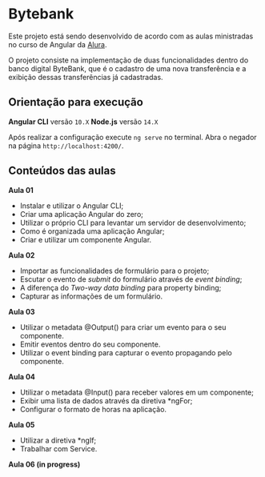


# Bytebank

Este projeto está sendo desenvolvido de acordo com as aulas ministradas no curso de Angular da [Alura](https://twitter.com/AluraOnline).

O projeto consiste na implementação de duas funcionalidades dentro do banco digital ByteBank, que é o cadastro de uma nova transferência e a exibição dessas transferências já cadastradas.
  

## Orientação para execução

**Angular CLI** versão `10.X`
**Node.js** versão `14.X`

Após realizar a configuração execute `ng serve` no terminal. 
Abra o negador na página `http://localhost:4200/`.
   
## Conteúdos das aulas

**Aula 01**

-   Instalar e utilizar o Angular CLI;
-   Criar uma aplicação Angular do zero;
-   Utilizar o próprio CLI para levantar um servidor de desenvolvimento;
-   Como é organizada uma aplicação Angular;
-   Criar e utilizar um componente Angular.


**Aula 02**

-   Importar as funcionalidades de formulário para o projeto;
-   Escutar o evento de  _submit_  do formulário através de  _event binding_;
-   A diferença do  _Two-way data binding_  para property binding;
-   Capturar as informações de um formulário.

**Aula 03**

- Utilizar o metadata @Output() para criar um evento para o seu componente.
- Emitir eventos dentro do seu componente.
- Utilizar o event binding para capturar o evento propagando pelo componente.

**Aula 04**

- Utilizar o metadata @Input() para receber valores em um componente;
- Exibir uma lista de dados através da diretiva *ngFor;
- Configurar o formato de horas na aplicação.

**Aula 05**

- Utilizar a diretiva *ngIf;
- Trabalhar com Service.

**Aula 06 (in progress)**